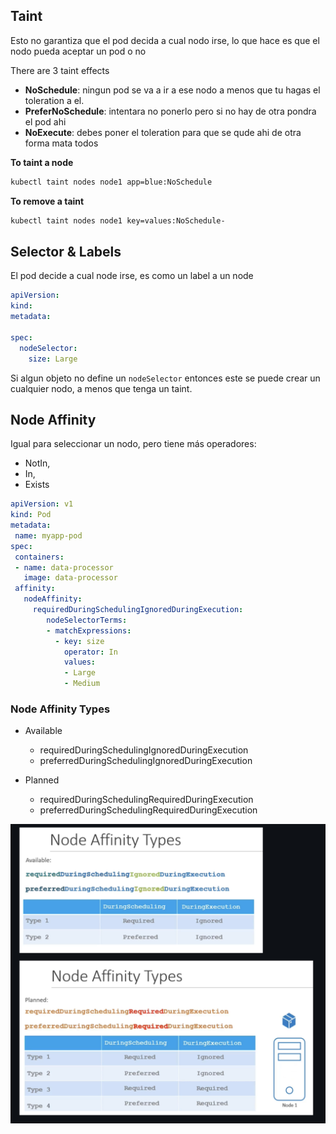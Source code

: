 ## Taint
Esto no garantiza que el pod decida a cual nodo irse, lo que hace es que el nodo pueda aceptar un pod o no 

There are 3 taint effects

- **NoSchedule**: ningun pod se va a ir a ese nodo a menos que tu hagas el toleration a el.
- **PreferNoSchedule**: intentara no ponerlo pero si no hay de otra pondra el pod ahi 
- **NoExecute**: debes poner el toleration para que se qude ahi de otra forma mata todos 

**To taint a node**

```sh
kubectl taint nodes node1 app=blue:NoSchedule
```
**To remove a taint**

```sh
kubectl taint nodes node1 key=values:NoSchedule-
```
## Selector & Labels

El pod decide a cual node irse, es  como un label a un node

```yaml
apiVersion:
kind:
metadata:

spec:
  nodeSelector:
    size: Large
```

Si algun objeto no define un `nodeSelector` entonces este se puede crear un cualquier nodo, a menos que tenga un taint.

## Node Affinity

Igual para seleccionar un nodo, pero tiene más operadores: 

- NotIn, 
- In, 
- Exists

```yaml
apiVersion: v1
kind: Pod
metadata:
 name: myapp-pod
spec:
 containers:
 - name: data-processor
   image: data-processor
 affinity:
   nodeAffinity:
     requiredDuringSchedulingIgnoredDuringExecution:
        nodeSelectorTerms:
        - matchExpressions:
          - key: size
            operator: In
            values: 
            - Large
            - Medium 
```
### Node Affinity Types

- Available
    - requiredDuringSchedulingIgnoredDuringExecution
    - preferredDuringSchedulingIgnoredDuringExecution

- Planned

    - requiredDuringSchedulingRequiredDuringExecution
    - preferredDuringSchedulingRequiredDuringExecution

![Affinity](./assets/Affinity.png)

